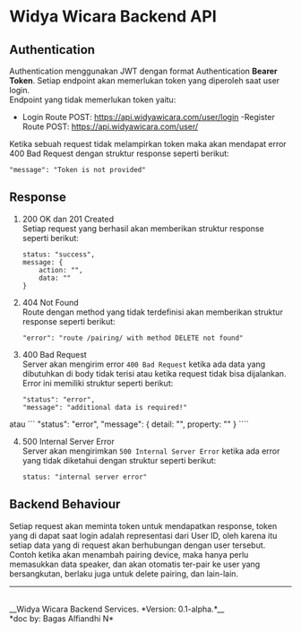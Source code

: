 # Widya Wicara Backend API

## Authentication
Authentication menggunakan JWT dengan format Authentication **Bearer Token**. Setiap endpoint akan memerlukan token yang diperoleh saat user login. <br /> 
Endpoint yang tidak memerlukan token yaitu:
- Login Route
	POST: https://api.widyawicara.com/user/login
-Register Route
	POST: https://api.widyawicara.com/user/

Ketika sebuah request tidak melampirkan token maka akan mendapat error 400 Bad Request dengan struktur response seperti berikut:

    "message": "Token is not provided"

## Response
1. 200 OK dan 201 Created <br />
Setiap request yang berhasil akan memberikan struktur response seperti berikut:
	```
	status: "success",
    message: {
        action: "",
        data: ""
    }
    ```

2. 404 Not Found <br />
Route dengan method yang tidak terdefinisi akan memberikan struktur response seperti berikut:
	```
    "error": "route /pairing/ with method DELETE not found"
    ```

3. 400 Bad Request <br />
Server akan mengirim error `400 Bad Request` ketika ada data yang dibutuhkan di body tidak terisi atau ketika request tidak bisa dijalankan. Error ini memiliki struktur seperti berikut:
    ```
	"status": "error",
    "message": "additional data is required!"
    ```
atau
    ```
    "status": "error",
    "message": {
        detail: "",
        property: ""
    }
    ````

4. 500 Internal Server Error <br /> 
Server akan mengirimkan `500 Internal Server Error` ketika ada error yang tidak diketahui dengan struktur seperti berikut:
    ```
    status: "internal server error"
    ````

## Backend Behaviour
Setiap request akan meminta token untuk mendapatkan response, token yang di dapat saat login adalah representasi dari User ID, oleh karena itu setiap data yang di request akan berhubungan dengan user tersebut. Contoh ketika akan menambah pairing device, maka hanya perlu memasukkan data speaker, dan akan otomatis ter-pair ke user yang bersangkutan, berlaku juga untuk delete pairing, dan lain-lain.
<br />
- - -
<br /> 
__Widya Wicara Backend Services. *Version: 0.1-alpha.*__ <br /> 
*doc by: Bagas Alfiandhi N*